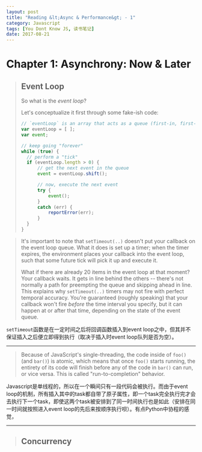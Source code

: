 ```yaml
---
layout: post
title: "Reading &lt;Async & Performance&gt; - 1"
category: Javascript
tags: [You Dont Know JS, 读书笔记]
date: 2017-08-21
---
```


# Chapter 1: Asynchrony: Now & Later

> ## Event Loop
>
> So what is the *event loop*?
>
> Let's conceptualize it first through some fake-ish code:
>
> ```javascript
> // `eventLoop` is an array that acts as a queue (first-in, first-out)
> var eventLoop = [ ];
> var event;
>
> // keep going "forever"
> while (true) {
> 	// perform a "tick"
> 	if (eventLoop.length > 0) {
> 		// get the next event in the queue
> 		event = eventLoop.shift();
>
> 		// now, execute the next event
> 		try {
> 			event();
> 		}
> 		catch (err) {
> 			reportError(err);
> 		}
> 	}
> }
> ```

> It's important to note that `setTimeout(..)` doesn't put your callback on the event loop queue. What it does is set up a timer; when the timer expires, the environment places your callback into the event loop, such that some future tick will pick it up and execute it.
>
> What if there are already 20 items in the event loop at that moment? Your callback waits. It gets in line behind the others -- there's not normally a path for preempting the queue and skipping ahead in line. This explains why `setTimeout(..)` timers may not fire with perfect temporal accuracy. You're guaranteed (roughly speaking) that your callback won't fire *before* the time interval you specify, but it can happen at or after that time, depending on the state of the event queue.

`setTimeout`函数是在一定时间之后将回调函数插入到event loop之中，但其并不保证插入之后便立即得到执行（取决于插入时event loop队列是否为空）。

---

> Because of JavaScript's single-threading, the code inside of `foo()` (and `bar()`) is atomic, which means that once `foo()` starts running, the entirety of its code will finish before any of the code in `bar()` can run, or vice versa. This is called "run-to-completion" behavior.

Javascript是单线程的，所以在一个瞬间只有一段代码会被执行。而由于event loop的机制，所有插入其中的task都自带了原子属性，即一个task完全执行完才会去执行下一个task，即使这两个task被安排到了同一时间执行也是如此（安排在同一时间就按照进入event loop的先后来按顺序执行呗）。有点Python中协程的感觉，

---

> ## Concurrency
>
> 